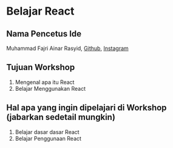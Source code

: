 # Belajar React

## Nama Pencetus Ide
Muhammad Fajri Ainar Rasyid, [Github](https://github.com/ainarrasyid),  [Instagram](https://instagram.com/ainarrasyid)

## Tujuan Workshop
1. Mengenal apa itu React
2. Belajar Menggunakan React

## Hal apa yang ingin dipelajari di Workshop (jabarkan sedetail mungkin)
1. Belajar dasar dasar React
2. Belajar Penggunaan React
